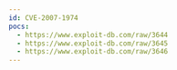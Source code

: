 ```yaml
---
id: CVE-2007-1974
pocs:
  - https://www.exploit-db.com/raw/3644
  - https://www.exploit-db.com/raw/3645
  - https://www.exploit-db.com/raw/3646
---
```

